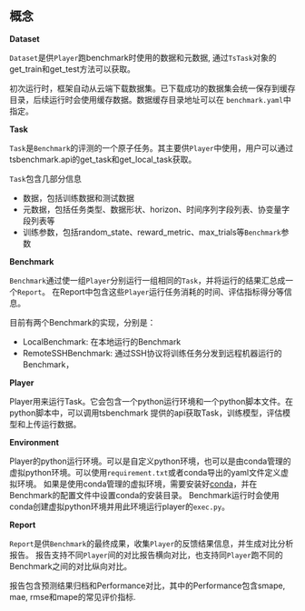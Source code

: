 ## 概念

**Dataset**  

`Dataset`是供`Player`跑benchmark时使用的数据和元数据, 通过`TsTask`对象的get_train和get_test方法可以获取。

初次运行时，框架自动从云端下载数据集。已下载成功的数据集会统一保存到缓存目录，后续运行时会使用缓存数据。数据缓存目录地址可以在
`benchmark.yaml`中指定。


**Task**  

`Task`是`Benchmark`的评测的一个原子任务。其主要供`Player`中使用，用户可以通过tsbenchmark.api的get_task和get_local_task获取。

`Task`包含几部分信息
- 数据，包括训练数据和测试数据
- 元数据，包括任务类型、数据形状、horizon、时间序列字段列表、协变量字段列表等
- 训练参数，包括random_state、reward_metric、max_trials等`Benchmark`参数


**Benchmark**  

`Benchmark`通过使一组`Player`分别运行一组相同的`Task`，并将运行的结果汇总成一个`Report`。 
在Report中包含这些`Player`运行任务消耗的时间、评估指标得分等信息。

目前有两个Benchmark的实现，分别是： 
- LocalBenchmark: 在本地运行的Benchmark
- RemoteSSHBenchmark: 通过SSH协议将训练任务分发到远程机器运行的Benchmark，

**Player**  

Player用来运行Task。它会包含一个python运行环境和一个python脚本文件。在python脚本中，可以调用tsbenchmark
提供的api获取Task，训练模型，评估模型和上传运行数据。

**Environment** 

Player的python运行环境。可以是自定义python环境，也可以是由conda管理的虚拟python环境。可以使用`requirement.txt`或者conda导出的yaml文件定义虚拟环境。
如果是使用conda管理的虚拟环境，需要安装好[conda](https://docs.conda.io)，并在Benchmark的配置文件中设置conda的安装目录。 Benchmark运行时会使用conda创建虚拟python环境并用此环境运行player的`exec.py`。

**Report**  

`Report`是供`Benchmark`的最终成果，收集`Player`的反馈结果信息，并生成对比分析报告。
报告支持不同`Player`间的对比报告横向对比，也支持同`Player`跑不同的Benchmark之间的对比纵向对比。

报告包含预测结果归档和Performance对比，其中的Performance包含smape, mae, rmse和mape的常见评价指标.
